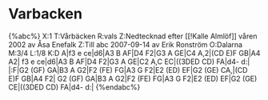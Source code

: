 # Varbacken

{%abc%}
X:1
T:Vårbäcken
R:vals
Z:Nedtecknad efter [[!Kalle Almlöf]] våren 2002 av Åsa Enefalk
Z:Till abc 2007-09-14 av Erik Ronström
O:Dalarna
M:3/4
L:1/8
K:D
A|f3 e ce|d6|A3 B AF|D4 F2|G3 A GE|C4 A,2|(CD E)F GB|A4 A2|
f3 e ce|d6|A3 B AF|D4 F2|G3 A GE|C2 A,C EC|((3DED CD) FA|d4- d:|
|:F|G2 (GF) GA|B3 A G2|F2 (FE) FG|A3 G F2|E2 (ED) EF|G2 (GE) CA,|(CD E)F GB|A4 F2|
G2 (GF) GA|B3 A G2|F2 (FE) FG|A3 G F2|E2 (ED) EF|G2 (GE) CE|((3DED CD) FA|d4- d:|
{%endabc%}

